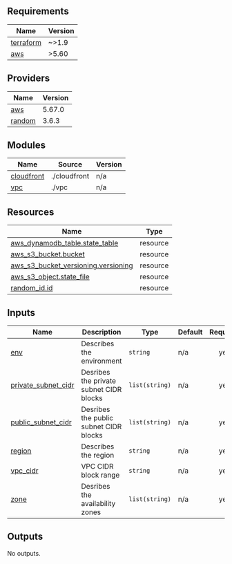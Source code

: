 <!-- BEGIN_TF_DOCS -->
## Requirements

| Name | Version |
|------|---------|
| <a name="requirement_terraform"></a> [terraform](#requirement\_terraform) | ~>1.9 |
| <a name="requirement_aws"></a> [aws](#requirement\_aws) | >5.60 |

## Providers

| Name | Version |
|------|---------|
| <a name="provider_aws"></a> [aws](#provider\_aws) | 5.67.0 |
| <a name="provider_random"></a> [random](#provider\_random) | 3.6.3 |

## Modules

| Name | Source | Version |
|------|--------|---------|
| <a name="module_cloudfront"></a> [cloudfront](#module\_cloudfront) | ./cloudfront | n/a |
| <a name="module_vpc"></a> [vpc](#module\_vpc) | ./vpc | n/a |

## Resources

| Name | Type |
|------|------|
| [aws_dynamodb_table.state_table](https://registry.terraform.io/providers/hashicorp/aws/latest/docs/resources/dynamodb_table) | resource |
| [aws_s3_bucket.bucket](https://registry.terraform.io/providers/hashicorp/aws/latest/docs/resources/s3_bucket) | resource |
| [aws_s3_bucket_versioning.versioning](https://registry.terraform.io/providers/hashicorp/aws/latest/docs/resources/s3_bucket_versioning) | resource |
| [aws_s3_object.state_file](https://registry.terraform.io/providers/hashicorp/aws/latest/docs/resources/s3_object) | resource |
| [random_id.id](https://registry.terraform.io/providers/hashicorp/random/latest/docs/resources/id) | resource |

## Inputs

| Name | Description | Type | Default | Required |
|------|-------------|------|---------|:--------:|
| <a name="input_env"></a> [env](#input\_env) | Describes the environment | `string` | n/a | yes |
| <a name="input_private_subnet_cidr"></a> [private\_subnet\_cidr](#input\_private\_subnet\_cidr) | Desribes the private subnet CIDR blocks | `list(string)` | n/a | yes |
| <a name="input_public_subnet_cidr"></a> [public\_subnet\_cidr](#input\_public\_subnet\_cidr) | Desribes the public subnet CIDR blocks | `list(string)` | n/a | yes |
| <a name="input_region"></a> [region](#input\_region) | Describes the region | `string` | n/a | yes |
| <a name="input_vpc_cidr"></a> [vpc\_cidr](#input\_vpc\_cidr) | VPC CIDR block range | `string` | n/a | yes |
| <a name="input_zone"></a> [zone](#input\_zone) | Desribes the availability zones | `list(string)` | n/a | yes |

## Outputs

No outputs.
<!-- END_TF_DOCS -->